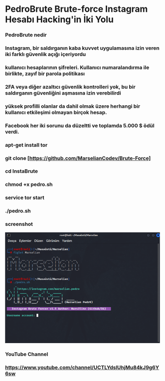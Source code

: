  #  PedroBrute Brute-force Instagram Hesabı Hacking'in İki Yolu 

###  PedroBrute nedir 

###  Instagram, bir saldırganın kaba kuvvet uygulamasına izin veren iki farklı güvenlik açığı içeriyordu 
###  kullanıcı hesaplarının şifreleri. Kullanıcı numaralandırma ile birlikte, zayıf bir parola politikası 
###  2FA veya diğer azaltıcı güvenlik kontrolleri yok, bu bir saldırganın güvenliğini aşmasına izin verebilirdi 
###  yüksek profilli olanlar da dahil olmak üzere herhangi bir kullanıcı etkileşimi olmayan birçok hesap. 
###  Facebook her iki sorunu da düzeltti ve toplamda 5.000 $ ödül verdi. 


### apt-get install tor

### git clone [https://github.com/MarselianCodev/Brute-Force]

### cd InstaBrute

### chmod +x pedro.sh

### service tor start

### ./pedro.sh

### screenshot

![VİYKL](muhammed.PNG)

### YouTube Channel

### https://www.youtube.com/channel/UCTLYdslUhjMu84kJ9g6Y6sw
 
